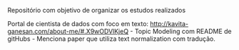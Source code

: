 Repositório com objetivo de organizar os estudos realizados


Portal de cientista de dados com foco em texto:
http://kavita-ganesan.com/about-me/#.X9wODVlKjeQ
	- Topic Modeling com README de gitHubs
	- Menciona paper que utiliza text normalization com tradução.
